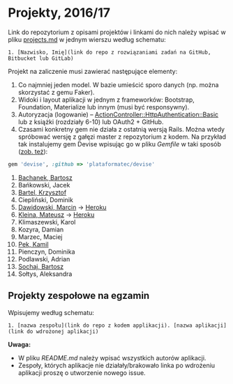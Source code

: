 # Projekty, 2016/17

Link do repozytorium z opisami projektów i linkami do nich należy wpisać
w pliku [projects.md](projects.md) w jednym wierszu według schematu:

```
1. [Nazwisko, Imię](link do repo z rozwiązaniami zadań na GitHub, Bitbucket lub GitLab)
```

Projekt na zaliczenie musi zawierać następujące elementy:

1. Co najmniej jeden model. W bazie umieścić sporo danych
  (np. można skorzystać z gemu Faker).
1. Widoki i layout aplikacji w jednym z frameworków:
   Bootstrap, Foundation, Materialize lub innym (musi być responsywny).
1. Autoryzacja (logowanie) – [ActionController::HttpAuthentication::Basic](http://edgeapi.rubyonrails.org/classes/ActionController/HttpAuthentication/Basic.html)
   lub z książki [](https://www.railstutorial.org/book) (rozdziały 6-10)
   lub OAuth2 + GitHub.
1. Czasami konkretny gem nie działa z ostatnią wersją Rails. Można wtedy spróbować
  wersję z gałęzi master z repozytorium z kodem. Na przykład tak instalujemy
  gem Devise wpisując go w pliku _Gemfile_ w taki sposób
  ([zob. też](http://bundler.io/git.html)):

```ruby
gem 'devise', :github => 'plataformatec/devise'
```

1. [Bachanek, Bartosz](https://github.com/bbachanek/app)
1. Bańkowski, Jacek
1. [Bartel, Krzysztof](https://github.com/deer667/asi_kb)
1. Ciepliński, Dominik
1. [Dawidowski, Marcin](https://github.com/mdawidowski/Projekt-ASI) -> [Heroku](https://warm-tor-21588.herokuapp.com/)
1. [Kleina, Mateusz](https://github.com/moskal91/ti-ruby-zaliczenie) -> [Heroku](https://zaliczenie-kontakty.herokuapp.com/)
1. Klimaszewski, Karol
1. Kozyra, Damian
1. Marzec, Maciej
1. [Pek, Kamil](https://github.com/kamilpek/asi-paliwko.git)
1. Pienczyn, Dominika
1. Podlawski, Adrian
1. [Sochaj, Bartosz](https://github.com/bs-ug/RoR/tree/master/movies)
1. Sołtys, Aleksandra


## Projekty zespołowe na egzamin

Wpisujemy według schematu:

```
1. [nazwa zespołu](link do repo z kodem applikacji). [nazwa aplikacji](link do wdrożonej aplikacji)
```

**Uwaga:**

* W pliku _README.md_ należy wpisać wszystkich autorów aplikacji.
* Zespoły, których aplikacje nie działały/brakowało linka po wdrożeniu aplikacji proszę o utworzenie nowego issue.
